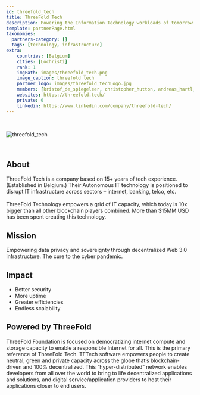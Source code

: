 ```yaml
---
id: threefold_tech
title: ThreeFold Tech
description: Powering the Information Technology workloads of tomorrow.
template: partnerPage.html
taxonomies:
  partners-category: []
  tags: [technology, infrastructure]
extra:
    countries: [Belgium]
    cities: [Lochristi]
    rank: 1
    imgPath: images/threefold_tech.png
    image_caption: threefold tech
    partner_logo: images/threefold_techLogo.jpg
    members: [kristof_de_spiegeleer, christopher_hutton, andreas_hartl, roel_van_sabben, sabrina_sadik, owen_kemp]
    websites: https://threefold.tech/
    private: 0
    linkedin: https://www.linkedin.com/company/threefold-tech/
---
```


<br/>

![threefold_tech](images/threefold_tech2.png)

<br/>

## About

ThreeFold Tech is a company based on 15+ years of tech experience. (Established in Belgium.) Their Autonomous IT technology is positioned to disrupt IT infrastructure across sectors – internet, banking, telco, etc.
<br/>
<br/>
ThreeFold Technology empowers a grid of IT capacity, which today is 10x bigger than all other blockchain players combined. More than $15MM USD has been spent creating this technology.

## Mission

Empowering data privacy and sovereignty through decentralized Web 3.0 infrastructure. The cure to the cyber pandemic.

## Impact

- Better security
- More uptime
- Greater efficiencies 
- Endless scalability

## Powered by ThreeFold

ThreeFold Foundation is focused on democratizing internet compute and storage capacity to enable a responsible Internet for all. This is the primary reference of ThreeFold Tech. TFTech software empowers people to create neutral, green and private capacity across the globe that’s blockchain-driven and 100% decentralized. This “hyper-distributed” network enables developers from all over the world to bring to life decentralized applications and solutions, and digital service/application providers to host their applications closer to end users.

<!-- # Support this project

Make a wise investment.
Make a positive impact.

Become a TF Tech investor https://www.threefold.tech/investors.html -->
<!-- 
## TFGrid Solution

### Roadmap

 -->